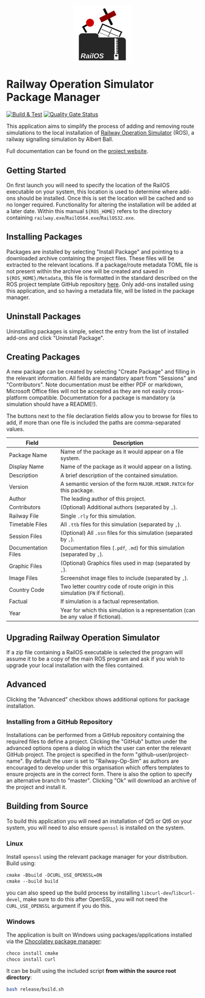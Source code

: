 <p align="center">
<img
    style="display: block;
           margin-left: auto;
           margin-right: auto;
           width: 30%;"
    src="https://raw.githubusercontent.com/Railway-Op-Sim/RailOSPkgManager/main/img/railospkgmanager.svg"
    alt="Our logo">
</img>
</p>

# Railway Operation Simulator Package Manager

[![Build & Test](https://github.com/Railway-Op-Sim/RailOSPkgManager/actions/workflows/build_packager.yaml/badge.svg)](https://github.com/Railway-Op-Sim/RailOSPkgManager/actions/workflows/build_packager.yaml) [![Quality Gate Status](https://sonarcloud.io/api/project_badges/measure?project=Railway-Op-Sim_ROSPkgManager&metric=alert_status)](https://sonarcloud.io/summary/new_code?id=Railway-Op-Sim_ROSPkgManager)

This application aims to simplify the process of adding and removing route simulations to the local installation of [Railway Operation Simulator](https://railwayoperationsimulator.com/) (ROS), a railway signalling simulation by Albert Ball.

Full documentation can be found on the [project website](https://railway-op-sim.github.io/RailOSPkgManager/).

## Getting Started
On first launch you will need to specify the location of the RailOS executable on your system, this location is used to determine where add-ons should be installed. Once this is set the location will be cached and so no longer required. Functionality for altering the installation will be added at a later date. Within this manual `${ROS_HOME}` refers to the directory containing `railway.exe`/`RailOS64.exe`/`RailOS32.exe`.

## Installing Packages
Packages are installed by selecting "Install Package" and pointing to a downloaded archive containing the project files. These files will be extracted to the relevant locations. If a package/route metadata TOML file is not present within the archive one will be created and saved in `${ROS_HOME}/Metadata`, this file is formatted in the standard described on the ROS project template GitHub repository [here](https://github.com/Railway-Op-Sim/UN-Template/blob/master/README.md). Only add-ons installed using this application, and so having a metadata file, will be listed in the package manager.

## Uninstall Packages
Uninstalling packages is simple, select the entry from the list of installed add-ons and click "Uninstall Package".

## Creating Packages
A new package can be created by selecting "Create Package" and filling in the relevant information. All fields are mandatory apart from "Sessions" and "Contributors". Note documentation must be either PDF or markdown, Microsoft Office files will not be accepted as they are not easily cross-platform compatible. Documentation for a package is mandatory (a simulation should have a README!).

The buttons next to the file declaration fields allow you to browse for files to add, if more than one file is included the paths are comma-separated values.

|**Field**|**Description**|
|---|---|
|Package Name|Name of the package as it would appear on a file system.|
|Display Name|Name of the package as it would appear on a listing.|
|Description|A brief description of the contained simulation.|
|Version|A semantic version of the form `MAJOR.MINOR.PATCH` for this package.|
|Author|The leading author of this project.|
|Contributors|(Optional) Additional authors (separated by `,`).|
|Railway File|Single `.rly` for this simulation.|
|Timetable Files|All `.ttb` files for this simulation (separated by `,`).|
|Session Files|(Optional) All `.ssn` files for this simulation (separated by `,`).|
|Documentation Files|Documentation files (`.pdf`, `.md`) for this simulation (separated by `,`).|
|Graphic Files|(Optional) Graphics files used in map (separated by `,`).|
|Image Files|Screenshot image files to include (separated by `,`).|
|Country Code|Two letter country code of route origin in this simulation (`FN` if fictional).|
|Factual|If simulation is a factual representation.|
|Year|Year for which this simulation is a representation (can be any value if fictional).|

## Upgrading Railway Operation Simulator
If a zip file containing a RailOS executable is selected the program will assume it to be a copy of the main ROS program and ask if you wish to
upgrade your local installation with the files contained.

## Advanced
Clicking the "Advanced" checkbox shows additional options for package installation.

### Installing from a GitHub Repository
Installations can be performed from a GitHub repository containing the required files to define a project. Clicking the
"GitHub" button under the advanced options opens a dialog in which the user can enter the relevant GitHub project.
The project is specified in the form "github-user/project-name".
By default the user is set to "Railway-Op-Sim" as authors are encouraged to develop under this organisation which offers templates to ensure projects are in the correct form.
There is also the option to specify an alternative branch to "master". Clicking "Ok" will download an archive of the
project and install it.

## Building from Source
To build this application you will need an installation of Qt5 or Qt6 on your system, you will need to also ensure `openssl` is installed on the system.

### Linux
Install `openssl` using the relevant package manager for your distribution. Build using:
```
cmake -Bbuild -DCURL_USE_OPENSSL=ON
cmake --build build
```
you can also speed up the build process by installing `libcurl-dev`/`libcurl-devel`, make sure to do this after OpenSSL, you will not need the `CURL_USE_OPENSSL` argument if you do this.

### Windows
The application is built on Windows using packages/applications installed via the [Chocolatey package manager](https://community.chocolatey.org):
```
choco install cmake
choco install curl
```
It can be built using the included script **from within the source root directory**:

```sh
bash release/build.sh
```
